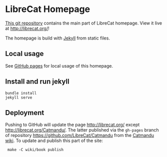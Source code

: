 # LibreCat Homepage

[This git repository](https://github.com/LibreCat/librecat.github.io) contains
the main part of LibreCat homepage. View it live at <http://librecat.org/>!

The homepage is build with [Jekyll](http://jekyllrb.com/) from static files.

## Local usage

See [GitHub pages](https://help.github.com/articles/using-jekyll-with-pages/)
for local usage of this homepage.

## Install and run jekyll

    bundle install
    jekyll serve

## Deployment

Pushing to GitHub will update the page <http://librecat.org/> except
<http://librecat.org/Catmandu/>.  The latter published via the `gh-pages`
branch of repository <https://github.com/LibreCat/Catmandu> from the
[Catmandu wiki](https://github.com/LibreCat/Catmandu/wiki). To update
and publish this part of the site:

     make -C wiki/book publish

